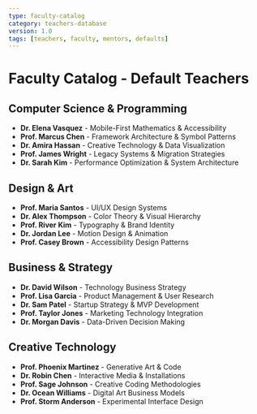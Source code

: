 ```yaml
---
type: faculty-catalog
category: teachers-database
version: 1.0
tags: [teachers, faculty, mentors, defaults]
---
```


# Faculty Catalog - Default Teachers

## Computer Science & Programming
- **Dr. Elena Vasquez** - Mobile-First Mathematics & Accessibility
- **Prof. Marcus Chen** - Framework Architecture & Symbol Patterns
- **Dr. Amira Hassan** - Creative Technology & Data Visualization
- **Prof. James Wright** - Legacy Systems & Migration Strategies
- **Dr. Sarah Kim** - Performance Optimization & System Architecture

## Design & Art
- **Prof. Maria Santos** - UI/UX Design Systems
- **Dr. Alex Thompson** - Color Theory & Visual Hierarchy
- **Prof. River Kim** - Typography & Brand Identity
- **Dr. Jordan Lee** - Motion Design & Animation
- **Prof. Casey Brown** - Accessibility Design Patterns

## Business & Strategy
- **Dr. David Wilson** - Technology Business Strategy
- **Prof. Lisa Garcia** - Product Management & User Research
- **Dr. Sam Patel** - Startup Strategy & MVP Development
- **Prof. Taylor Jones** - Marketing Technology Integration
- **Dr. Morgan Davis** - Data-Driven Decision Making

## Creative Technology
- **Prof. Phoenix Martinez** - Generative Art & Code
- **Dr. Robin Chen** - Interactive Media & Installations
- **Prof. Sage Johnson** - Creative Coding Methodologies
- **Dr. Ocean Williams** - Digital Art Business Models
- **Prof. Storm Anderson** - Experimental Interface Design
